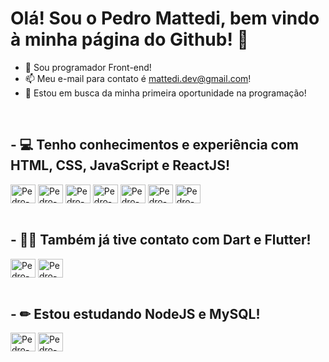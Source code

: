 <h1>Olá! Sou o Pedro Mattedi, bem vindo à minha página do Github! 👋</h1>


- 🔭 Sou programador Front-end!
- 📫 Meu e-mail para contato é mattedi.dev@gmail.com!
- 💼 Estou em busca da minha primeira oportunidade na programação!

<div style="display: inline_block"><br>
  <h2>- 💻 Tenho conhecimentos e experiência com HTML, CSS, JavaScript e ReactJS!</h2>
  
  <img align="center" alt="Pedro-CSS" height="30" width="40" src="https://cdn.jsdelivr.net/gh/devicons/devicon/icons/javascript/javascript-original.svg">
  <img align="center" alt="Pedro-CSS" height="30" width="40" src="https://cdn.jsdelivr.net/gh/devicons/devicon/icons/react/react-original.svg">
  <img align="center" alt="Pedro-CSS" height="30" width="40" src="https://cdn.jsdelivr.net/gh/devicons/devicon/icons/html5/html5-original.svg">
  <img align="center" alt="Pedro-CSS" height="30" width="40" src="https://cdn.jsdelivr.net/gh/devicons/devicon/icons/css3/css3-original.svg">
  <img align="center" alt="Pedro-CSS" height="30" width="40" src="https://cdn.jsdelivr.net/gh/devicons/devicon/icons/bootstrap/bootstrap-original.svg">
  <img align="center" alt="Pedro-CSS" height="30" width="40" src="https://cdn.jsdelivr.net/gh/devicons/devicon/icons/git/git-original.svg">
  <img align="center" alt="Pedro-CSS" height="30" width="40" src="https://cdn.jsdelivr.net/gh/devicons/devicon/icons/github/github-original.svg">
</div>


<div style="display: inline_block"><br>
  <h2>- 👨‍🎓 Também já tive contato com Dart e Flutter!</h2>
  
  <img align="center" alt="Pedro-CSS" height="30" width="40" src="https://cdn.jsdelivr.net/gh/devicons/devicon/icons/dart/dart-original.svg">        
  <img align="center" alt="Pedro-CSS" height="30" width="40" src="https://cdn.jsdelivr.net/gh/devicons/devicon/icons/flutter/flutter-original.svg">
</div>



<div style="display: inline_block"><br>
  <h2>- ✏ Estou estudando NodeJS e MySQL! </h2>
  
   <img align="center" alt="Pedro-CSS" height="30" width="40" src="https://cdn.jsdelivr.net/gh/devicons/devicon/icons/nodejs/nodejs-original.svg">
   <img align="center" alt="Pedro-CSS" height="30" width="40" src="https://cdn.jsdelivr.net/gh/devicons/devicon/icons/mysql/mysql-plain.svg">
</div>
